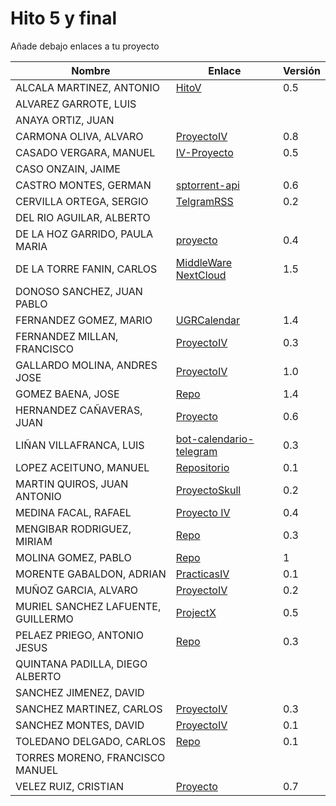 # Hito 5 y final

Añade debajo enlaces a tu proyecto

| Nombre | Enlace | Versión |
|--------|--------|---------|
| ALCALA MARTINEZ, ANTONIO |[HitoV](https://github.com/AntonioAlcM/tfg_ugr/) | 0.5 |
| ALVAREZ GARROTE, LUIS | | |
| ANAYA ORTIZ, JUAN| | |
| CARMONA OLIVA, ALVARO|[ProyectoIV](https://github.com/alvarocarmona6/ProyectoIV) |0.8 |
| CASADO VERGARA, MANUEL| [IV-Proyecto](https://github.com/cvlolo/IV-Proyecto) | 0.5 |
| CASO ONZAIN, JAIME| | |
| CASTRO MONTES, GERMAN|[sptorrent-api](https://github.com/patamimbre/sptorrent-api) |0.6 |
| CERVILLA ORTEGA, SERGIO| [TelgramRSS](https://github.com/Cerv1/IV-Project) | 0.2 |
| DEL RIO AGUILAR, ALBERTO| | |
| DE LA HOZ GARRIDO, PAULA MARIA| [proyecto](https://github.com/terceranexus6/copylazyjacker)|0.4 |
| DE LA TORRE FANIN, CARLOS| [MiddleWare NextCloud](https://github.com/elsudano/MiddleWare_NextCloud) | 1.5 |
| DONOSO SANCHEZ, JUAN PABLO| | |
| FERNANDEZ GOMEZ, MARIO| [UGRCalendar](https://github.com/mariofg92/ivmario) | 1.4 |
| FERNANDEZ MILLAN, FRANCISCO| [ProyectoIV](https://github.com/franfermi/Infraestructura-Virtual_IV) | 0.3 |
| GALLARDO MOLINA, ANDRES JOSE| [ProyectoIV](https://github.com/Maverick94/IV_Proyecto)| 1.0 |
| GOMEZ BAENA, JOSE| [Repo](https://github.com/josegob/IV-Proyecto) | 1.4 |
| HERNANDEZ CAÑAVERAS, JUAN|[Proyecto](https://github.com/MagicJHC10/Proyecto-IV)| 0.6 |
| LIÑAN VILLAFRANCA, LUIS|[bot-calendario-telegram](https://github.com/lulivi/bot-calendario-telegram)|0.3|
| LOPEZ ACEITUNO, MANUEL| [Repositorio](https://github.com/manuellopez92/ProyectoIV)|0.1 |
| MARTIN QUIROS, JUAN ANTONIO|[ProyectoSkull](https://github.com/marquirj/ProyectoSkull) | 0.2 |
| MEDINA FACAL, RAFAEL| [Proyecto IV](https://github.com/Medfac9/Proyecto_IV) | 0.4 |
| MENGIBAR RODRIGUEZ, MIRIAM|[Repo](https://github.com/mirismr/proyectoIV17-18) | 0.3 |
| MOLINA GOMEZ, PABLO| [Repo](https://github.com/pmolinag/proyecto) |1|
| MORENTE GABALDON, ADRIAN| [PracticasIV](https://github.com/adrianmorente/PracticasIV) | 0.1 |
| MUÑOZ GARCIA, ALVARO|[ProyectoIV](https://github.com/alvaromgs/proyectoIV-1718)|0.2|
| MURIEL SANCHEZ LAFUENTE, GUILLERMO|[ProjectX](https://github.com/guillesiesta/ProjectX) | 0.5 |
| PELAEZ PRIEGO, ANTONIO JESUS| [Repo](https://github.com/ajpelaez/IV-Proyecto) | 0.3 |
| QUINTANA PADILLA, DIEGO ALBERTO| | |
| SANCHEZ JIMENEZ, DAVID| | |
| SANCHEZ MARTINEZ, CARLOS | [ProyectoIV](https://github.com/CharlySM/Proyecto-IV)| 0.3 |
| SANCHEZ MONTES, DAVID| [ProyectoIV](https://github.com/Anixo/ProyectoIV) | 0.1 |
| TOLEDANO DELGADO, CARLOS|[Repo](https://github.com/carlillostole/proyectoIV17-18) | 0.1 |
| TORRES MORENO, FRANCISCO MANUEL| | |
| VELEZ RUIZ, CRISTIAN| [Proyecto](https://github.com/ainokila/ProyectoIV) | 0.7|
